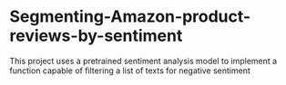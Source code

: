 # Segmenting-Amazon-product-reviews-by-sentiment
This project uses a pretrained sentiment analysis model to implement a function capable of filtering a list of texts for negative sentiment
